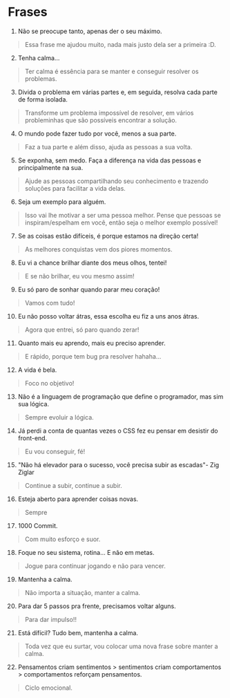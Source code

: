 # Frases

1. Não se preocupe tanto, apenas der o seu máximo. 
> Essa frase me ajudou muito, nada mais justo dela ser a primeira :D.

2. Tenha calma...
> Ter calma é essência para se manter e conseguir resolver os problemas.

3. Divida o problema em várias partes e, em seguida, resolva cada parte de forma isolada.
> Transforme um problema impossível de resolver, em vários probleminhas que são possíveis encontrar a solução.

4. O mundo pode fazer tudo por você, menos a sua parte.
> Faz a tua parte e além disso, ajuda as pessoas a sua volta.

5. Se exponha, sem medo. Faça a diferença na vida das pessoas e principalmente na sua.
>  Ajude as pessoas compartilhando seu conhecimento e trazendo soluções para facilitar a vida delas.

6. Seja um exemplo para alguém.
> Isso vai lhe motivar a ser uma pessoa melhor. Pense que pessoas se inspiram/espelham em você, então seja o melhor exemplo possível!

7. Se as coisas estão difíceis, é porque estamos na direção certa!
> As melhores conquistas vem dos piores momentos.

8. Eu vi a chance brilhar diante dos meus olhos, tentei!
> E se não brilhar, eu vou mesmo assim!

9. Eu só paro de sonhar quando parar meu coração!
> Vamos com tudo!

10. Eu não posso voltar átras, essa escolha eu fiz a uns anos átras.
> Agora que entrei, só paro quando zerar!

11. Quanto mais eu aprendo, mais eu preciso aprender.
> E rápido, porque tem bug pra resolver hahaha...

12. A vida é bela.
> Foco no objetivo!

13. Não é a linguagem de programação que define o programador, mas sim sua lógica.
> Sempre evoluir a lógica.

14. Já perdi a conta de quantas vezes o CSS fez eu pensar em desistir do front-end.
> Eu vou conseguir, fé!

15. "Não há elevador para o sucesso, você precisa subir as escadas"- Zig Ziglar
> Continue a subir, continue a subir.

16. Esteja aberto para aprender coisas novas.
> Sempre

17. 1000 Commit.
> Com muito esforço e suor.

18. Foque no seu sistema, rotina... E não em metas.
> Jogue para continuar jogando e não para vencer.

19. Mantenha a calma.
> Não importa a situação, manter a calma.

20. Para dar 5 passos pra frente, precisamos voltar alguns.
> Para dar impulso!!

21. Está dífícil? Tudo bem, mantenha a calma.
> Toda vez que eu surtar, vou colocar uma nova frase sobre manter a calma.

22. Pensamentos criam sentimentos > sentimentos criam comportamentos > comportamentos reforçam pensamentos.
> Ciclo emocional.

